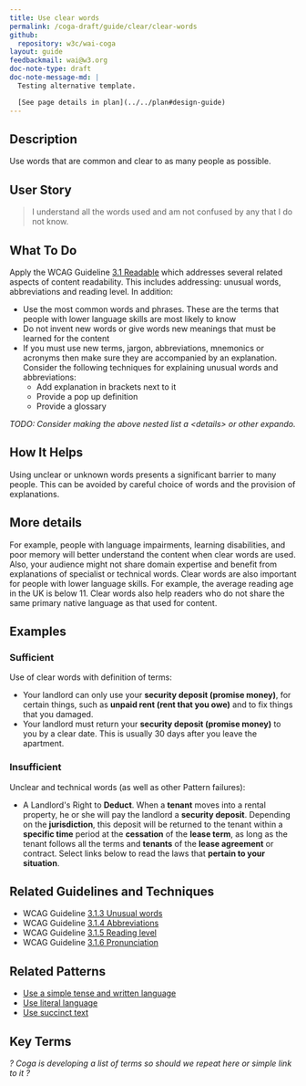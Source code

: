 ```yaml
---
title: Use clear words
permalink: /coga-draft/guide/clear/clear-words
github:
  repository: w3c/wai-coga
layout: guide
feedbackmail: wai@w3.org
doc-note-type: draft
doc-note-message-md: |
  Testing alternative template.

  [See page details in plan](../../plan#design-guide)
---
```


## Description

Use words that are common and clear to as many people as possible.

## User Story

<blockquote class="pull">I understand all the words used and am not confused by any that I do not know.</blockquote>

## What To Do

Apply the WCAG Guideline [3.1 Readable](https://www.w3.org/WAI/WCAG21/quickref/#readable) which addresses several related aspects of content readability. This includes addressing: unusual words, abbreviations and reading level. In addition:

- Use the most common words and phrases. These are the terms that people with lower language skills are most likely to know
- Do not invent new words or give words new meanings that must be learned for the content
- If you must use new terms, jargon, abbreviations, mnemonics or acronyms then make sure they are accompanied by an explanation. Consider the following techniques for explaining unusual words and abbreviations:
  - Add explanation in brackets next to it
  - Provide a pop up definition
  - Provide a glossary

_TODO: Consider making the above nested list a &lt;details&gt; or other expando._

## How It Helps

Using unclear or unknown words presents a significant barrier to many people. This can be avoided by careful choice of words and the provision of explanations.

## More details

For example, people with language impairments, learning disabilities, and poor memory will better understand the content when clear words are used. Also, your audience might not share domain expertise and benefit from explanations of specialist or technical words. Clear words are also important for people with lower language skills. For example, the average reading age in the UK is below 11. Clear words also help readers who do not share the same primary native language as that used for content.

## Examples

### Sufficient

Use of clear words with definition of terms:

- Your landlord can only use your **security deposit (promise money)**, for certain things, such as **unpaid rent (rent that you owe)** and to fix things that you damaged.
- Your landlord must return your **security deposit (promise money)** to you by a clear date. This is usually 30 days after you leave the apartment.

### Insufficient

Unclear and technical words (as well as other Pattern failures):

- A Landlord's Right to **Deduct**. When a **tenant** moves into a rental property, he or she will pay the landlord a **security deposit**. Depending on the **jurisdiction**, this deposit will be returned to the tenant within a **specific time** period at the **cessation** of the **lease term**, as long as the tenant follows all the terms and **tenants** of the **lease agreement** or contract. Select links below to read the laws that **pertain to your situation**.

## Related Guidelines and Techniques

- WCAG Guideline [3.1.3 Unusual words](https://www.w3.org/WAI/WCAG21/quickref/#unusual-words)
- WCAG Guideline [3.1.4 Abbreviations](https://www.w3.org/WAI/WCAG21/quickref/#abbreviations)
- WCAG Guideline [3.1.5 Reading level](https://www.w3.org/WAI/WCAG21/quickref/#reading-level)
- WCAG Guideline [3.1.6 Pronunciation](https://www.w3.org/WAI/WCAG21/quickref/#pronunciation)

## Related Patterns

- [Use a simple tense and written language](./simple-language)
- [Use literal language](./literal-language)
- [Use succinct text](./succinct-text)

## Key Terms

_? Coga is developing a list of terms so should we repeat here or simple link to it ?_
